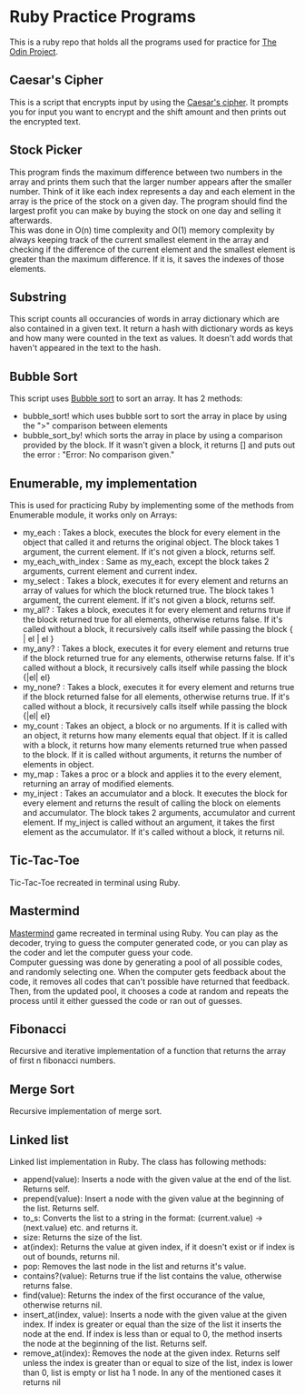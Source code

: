 # Ruby Practice Programs

This is a ruby repo that holds all the programs used for practice for [The Odin Project](https://www.theodinproject.com).  

## Caesar's Cipher

This is a script that encrypts input by using the [Caesar's cipher](https://en.wikipedia.org/wiki/Caesar_cipher). It prompts you for input you want to encrypt and the shift amount and then prints out the encrypted text.  

## Stock Picker

This program finds the maximum difference between two numbers in the array and prints them such that the larger number appears after the smaller number. Think of it like each index represents a day and each element in the array is the price of the stock on a given day. The program should find the largest profit you can make by buying the stock on one day and selling it afterwards.  
This was done in O(n) time complexity and O(1) memory complexity by always keeping track of the current smallest element in the array and checking if the difference of the current element and the smallest element is greater than the maximum difference. If it is, it saves the indexes of those elements.  

## Substring

This script counts all occurancies of words in array dictionary which are also contained in a given text. It return a hash with dictionary words as keys and how many were counted in the text as values. It doesn't add words that haven't appeared in the text to the hash.  

## Bubble Sort

This script uses [Bubble sort](https://en.wikipedia.org/wiki/Bubble_sort) to sort an array. It has 2 methods:   
- bubble_sort! which uses bubble sort to sort the array in place by using the ">" comparison between elements
- bubble_sort_by! which sorts the array in place by using a comparison provided by the block. If it wasn't given a block, it returns [] and puts out the error : "Error: No comparison given."  

## Enumerable, my implementation

This is used for practicing Ruby by implementing some of the methods from Enumerable module, it works only on Arrays:
- my_each : Takes a block, executes the block for every element in the object that called it and returns the original object. The block takes 1 argument, the current element. If it's not given a block, returns self.
- my_each_with_index : Same as my_each, except the block takes 2 arguments, current element and current index.
- my_select : Takes a block, executes it for every element and returns an array of values for which the block returned true. The block takes 1 argument, the current element. If it's not given a block, returns self.
- my_all? : Takes a block, executes it for every element and returns true if the block returned true for all elements, otherwise returns false. If it's called without a block, it recursively calls itself while passing the block { | el | el }
- my_any? : Takes a block, executes it for every element and returns true if the block returned true for any elements, otherwise returns false. If it's called without a block, it recursively calls itself while passing the block {|el| el}
- my_none? : Takes a block, executes it for every element and returns true if the block returned false for all elements, otherwise returns true. If it's called without a block, it recursively calls itself while passing the block {|el| el}
- my_count : Takes an object, a block or no arguments. If it is called with an object, it returns how many elements equal that object. If it is called with a block, it returns how many elements returned true when passed to the block. If it is called without arguments, it returns the number of elements in object.
- my_map : Takes a proc or a block and applies it to the every element, returning an array of modified elements.
- my_inject : Takes an accumulator and a block. It executes the block for every element and returns the result of calling the block on elements and accumulator. The block takes 2 arguments, accumulator and current element. If my_inject is called without an argument, it takes the first element as the accumulator. If it's called without a block, it returns nil.

## Tic-Tac-Toe

Tic-Tac-Toe recreated in terminal using Ruby.

## Mastermind

[Mastermind](https://en.wikipedia.org/wiki/Mastermind_(board_game)) game recreated in terminal using Ruby. You can play as the decoder, trying to guess the computer generated code, or you can play as the coder and let the computer guess your code.  
Computer guessing was done by generating a pool of all possible codes, and randomly selecting one. When the computer gets feedback about the code, it removes all codes that can't possible have returned that feedback. Then, from the updated pool, it chooses a code at random and repeats the process until it either guessed the code or ran out of guesses.

## Fibonacci 
Recursive and iterative implementation of a function that returns the array of first n fibonacci numbers.

## Merge Sort
Recursive implementation of merge sort.

## Linked list
Linked list implementation in Ruby. The class has following methods:
- append(value): Inserts a node with the given value at the end of the list. Returns self.
- prepend(value): Insert a node with the given value at the beginning of the list. Returns self.
- to_s: Converts the list to a string in the format: (current.value) -> (next.value) etc. and returns it.
- size: Returns the size of the list.
- at(index): Returns the value at given index, if it doesn't exist or if index is out of bounds, returns nil.
- pop: Removes the last node in the list and returns it's value.
- contains?(value): Returns true if the list contains the value, otherwise returns false.
- find(value): Returns the index of the first occurance of the value, otherwise returns nil.
- insert_at(index, value): Inserts a node with the given value at the given index. If index is greater or equal than the size of the list it inserts the node at the end. If index is less than or equal to 0, the method inserts the node at the beginning of the list. Returns self.
- remove_at(index): Removes the node at the given index. Returns self unless the index is greater than or equal to size of the list, index is lower than 0, list is empty or list ha 1 node. In any of the mentioned cases it returns nil